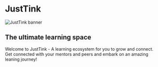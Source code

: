 # JustTink
![JustTink banner](https://github.com/tinkerhubcet/JustTink/assets/76249580/42b31355-cf69-4cb7-a309-f21f74cd56b9)

## The ultimate learning space 
Welcome to JustTink - A learning ecosystem for you to grow and connect. Get connected with your mentors and peers and embark on an amazing leaning journey!
